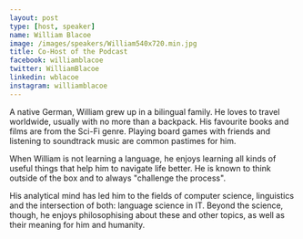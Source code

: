 ```yaml
---
layout: post
type: [host, speaker]
name: William Blacoe
image: /images/speakers/William540x720.min.jpg
title: Co-Host of the Podcast
facebook: williamblacoe
twitter: WilliamBlacoe
linkedin: wblacoe
instagram: williamblacoe
---
```

A native German, William grew up in a bilingual family. He loves to travel worldwide, usually with no more than a backpack. His favourite books and films are from the Sci-Fi genre. Playing board games with friends and listening to soundtrack music are common pastimes for him.

When William is not learning a language, he enjoys learning all kinds of useful things that help him to navigate life better. He is known to think outside of the box and to always "challenge the process".

His analytical mind has led him to the fields of computer science, linguistics and the intersection of both: language science in IT. Beyond the science, though, he enjoys philosophising about these and other topics, as well as their meaning for him and humanity.
